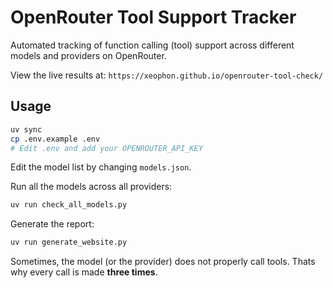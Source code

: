 # OpenRouter Tool Support Tracker

Automated tracking of function calling (tool) support across different models and providers on OpenRouter.

View the live results at: `https://xeophon.github.io/openrouter-tool-check/`

## Usage

```bash
uv sync
cp .env.example .env
# Edit .env and add your OPENROUTER_API_KEY
```

Edit the model list by changing `models.json`.

Run all the models across all providers:
```bash
uv run check_all_models.py
```

Generate the report:
```bash
uv run generate_website.py
```

Sometimes, the model (or the provider) does not properly call tools. Thats why every call is made **three times**.